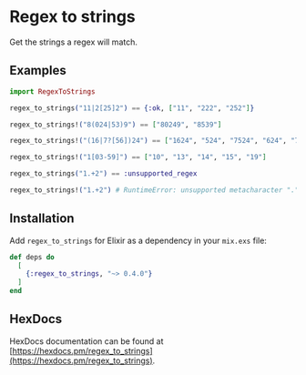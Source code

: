 # Regex to strings

Get the strings a regex will match.

## Examples

```elixir
import RegexToStrings

regex_to_strings("11|2[25]2") == {:ok, ["11", "222", "252"]}

regex_to_strings!("8(024|53)9") == ["80249", "8539"]

regex_to_strings!("(16|7?[56])24") == ["1624", "524", "7524", "624", "7624"]

regex_to_strings!("1[03-59]") == ["10", "13", "14", "15", "19"]

regex_to_strings("1.+2") == :unsupported_regex

regex_to_strings!("1.+2") # RuntimeError: unsupported metacharacter "."
```

## Installation

Add `regex_to_strings` for Elixir as a dependency in your `mix.exs` file:

```elixir
def deps do
  [
    {:regex_to_strings, "~> 0.4.0"}
  ]
end
```

## HexDocs

HexDocs documentation can be found at [https://hexdocs.pm/regex_to_strings](https://hexdocs.pm/regex_to_strings).

